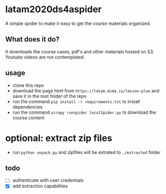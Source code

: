 # latam2020ds4aspider
A simple spider to make it easy to get the course materials organized.

## What does it do?
It downloads the course cases, pdf's and other materials hosted on S3. Youtube videos are not contemplated.

## usage
* clone this repo
* download the page html from `https://latam.ds4a.io/lesson-plan` and save it in the root folder of the repo
* run the command `pip install -r requirements.txt` to install dependencies
* run the command `scrapy runspider localSpider.py` to download the course content

# optional: extract zip files

* run `python unpack.py` and zipfiles will be extrated to `./extracted` folder

## todo

- [ ] authenticate with user credentials
- [X] add extraction capabilities